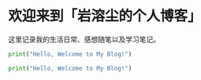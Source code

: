 # 欢迎来到「岩溶尘的个人博客」

这里记录我的生活日常、感想随笔以及学习笔记。



```python
print("Hello, Welcome to My Blog!")
``` 

```python exec="on"
print("Hello, Welcome to My Blog!")
```